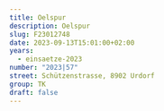 ```yaml
---
title: Oelspur
description: Oelspur
slug: F23012748
date: 2023-09-13T15:01:00+02:00
years:
  - einsaetze-2023
number: "2023|57"
street: Schützenstrasse, 8902 Urdorf
group: TK
draft: false
---
```

